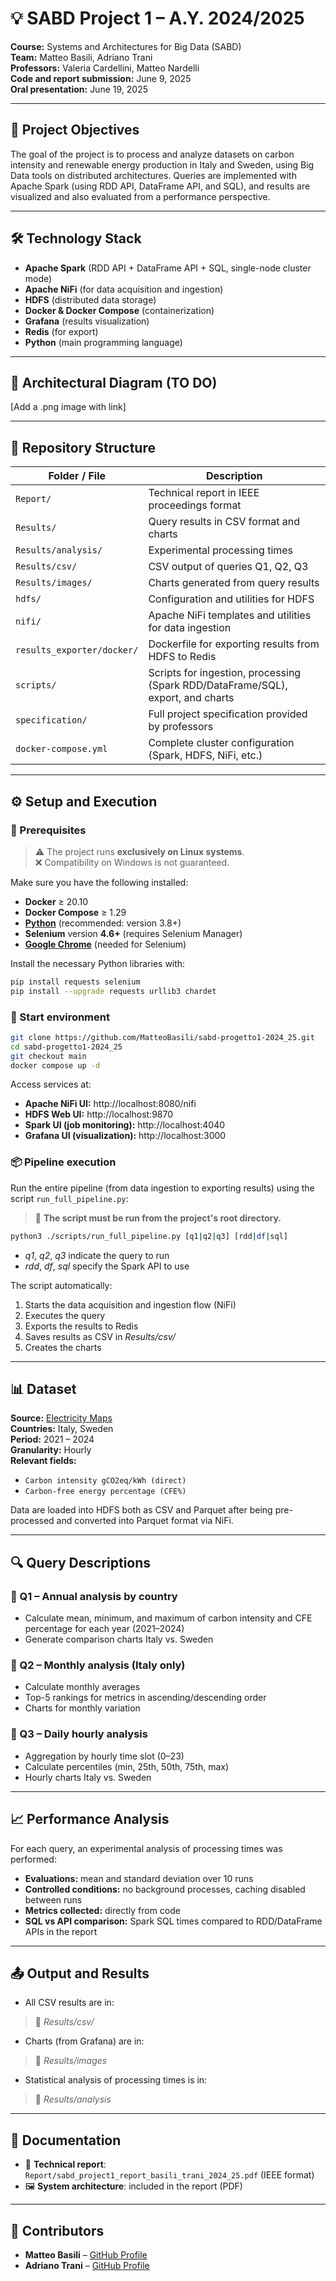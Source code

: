 # 💡 SABD Project 1 – A.Y. 2024/2025

**Course:** Systems and Architectures for Big Data (SABD)  
**Team:** Matteo Basili, Adriano Trani  
**Professors:** Valeria Cardellini, Matteo Nardelli  
**Code and report submission:** June 9, 2025  
**Oral presentation:** June 19, 2025

---

## 📌 Project Objectives

The goal of the project is to process and analyze datasets on carbon intensity and renewable energy production in Italy and Sweden, using Big Data tools on distributed architectures. Queries are implemented with Apache Spark (using RDD API, DataFrame API, and SQL), and results are visualized and also evaluated from a performance perspective.

---

## 🛠️ Technology Stack

- **Apache Spark** (RDD API + DataFrame API + SQL, single-node cluster mode)  
- **Apache NiFi** (for data acquisition and ingestion)  
- **HDFS** (distributed data storage)  
- **Docker & Docker Compose** (containerization)  
- **Grafana** (results visualization)  
- **Redis** (for export)  
- **Python** (main programming language)

---

## 🧱 Architectural Diagram (TO DO)

[Add a .png image with link]

---

## 📁 Repository Structure

| Folder / File                    | Description                                                                 |
|---------------------------------|-----------------------------------------------------------------------------|
| `Report/`                       | Technical report in IEEE proceedings format                                |
| `Results/`                      | Query results in CSV format and charts                                     |
| `Results/analysis/`             | Experimental processing times                                              |
| `Results/csv/`                 | CSV output of queries Q1, Q2, Q3                                           |
| `Results/images/`              | Charts generated from query results                                       |
| `hdfs/`                         | Configuration and utilities for HDFS                                      |
| `nifi/`                         | Apache NiFi templates and utilities for data ingestion                     |
| `results_exporter/docker/`     | Dockerfile for exporting results from HDFS to Redis                       |
| `scripts/`                      | Scripts for ingestion, processing (Spark RDD/DataFrame/SQL), export, and charts |
| `specification/`                | Full project specification provided by professors                         |
| `docker-compose.yml`           | Complete cluster configuration (Spark, HDFS, NiFi, etc.)                  |

---

## ⚙️ Setup and Execution

### 🔧 Prerequisites

> ⚠️ The project runs **exclusively on Linux systems**.  
> ❌ Compatibility on Windows is not guaranteed.

Make sure you have the following installed:

- **Docker** ≥ 20.10  
- **Docker Compose** ≥ 1.29  
- [**Python**](https://www.python.org/) (recommended: version 3.8+)  
- **Selenium** version **4.6+** (requires Selenium Manager)  
- [**Google Chrome**](https://www.google.com/chrome/) (needed for Selenium)  

Install the necessary Python libraries with:

```bash
pip install requests selenium
pip install --upgrade requests urllib3 chardet
```

### 🚀 Start environment

```bash
git clone https://github.com/MatteoBasili/sabd-progetto1-2024_25.git
cd sabd-progetto1-2024_25
git checkout main
docker compose up -d
```

Access services at:
- **Apache NiFi UI:** http://localhost:8080/nifi
- **HDFS Web UI:** http://localhost:9870
- **Spark UI (job monitoring):** http://localhost:4040
- **Grafana UI (visualization):** http://localhost:3000

### 📦 Pipeline execution

Run the entire pipeline (from data ingestion to exporting results) using the script `run_full_pipeline.py`:
> 📂 **The script must be run from the project's root directory.**
```bash
python3 ./scripts/run_full_pipeline.py [q1|q2|q3] [rdd|df|sql]
```
- _q1_, _q2_, _q3_ indicate the query to run
- _rdd_, _df_, _sql_ specify the Spark API to use

The script automatically:
1. Starts the data acquisition and ingestion flow (NiFi)
2. Executes the query
3. Exports the results to Redis
4. Saves results as CSV in _Results/csv/_
5. Creates the charts

---

## 📊 Dataset

**Source:** [Electricity Maps](https://app.electricitymaps.com/)  
**Countries:** Italy, Sweden  
**Period:** 2021 – 2024  
**Granularity:** Hourly  
**Relevant fields:**
- `Carbon intensity gCO2eq/kWh (direct)`
- `Carbon-free energy percentage (CFE%)`

Data are loaded into HDFS both as CSV and Parquet after being pre-processed and converted into Parquet format via NiFi.

---

## 🔍 Query Descriptions
### 🔹 Q1 – Annual analysis by country

- Calculate mean, minimum, and maximum of carbon intensity and CFE percentage for each year (2021–2024)
- Generate comparison charts Italy vs. Sweden

### 🔹 Q2 – Monthly analysis (Italy only)

- Calculate monthly averages
- Top-5 rankings for metrics in ascending/descending order
- Charts for monthly variation

### 🔹 Q3 – Daily hourly analysis

- Aggregation by hourly time slot (0–23)
- Calculate percentiles (min, 25th, 50th, 75th, max)
- Hourly charts Italy vs. Sweden

---

## 📈 Performance Analysis
For each query, an experimental analysis of processing times was performed:
- **Evaluations:** mean and standard deviation over 10 runs
- **Controlled conditions:** no background processes, caching disabled between runs
- **Metrics collected:** directly from code
- **SQL vs API comparison:** Spark SQL times compared to RDD/DataFrame APIs in the report

---

## 📤 Output and Results

- All CSV results are in:
> 📂 _Results/csv/_
- Charts (from Grafana) are in:
> 📂 _Results/images_
- Statistical analysis of processing times is in:
> 📂 _Results/analysis_

---

## 📑 Documentation

- 📄 **Technical report**: `Report/sabd_project1_report_basili_trani_2024_25.pdf` (IEEE format)
- 🖼️ **System architecture**: included in the report (PDF)

---

## 🤝 Contributors

- **Matteo Basili** – [GitHub Profile](https://github.com/MatteoBasili)
- **Adriano Trani** – [GitHub Profile](https://github.com/AdrianoTrani)


